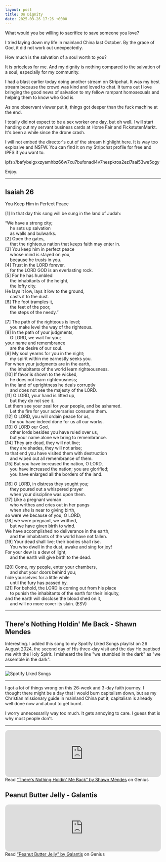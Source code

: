 ```yaml
---
layout: post
title: On Dignity
date: 2025-03-26 17:26 +0000
---
```


What would you be willing to sacrifice to save someone you love?

I tried laying down my life in mainland China last October. By the grace of God, it did not work out unexpectedly.

How much is the salvation of a soul worth to you?

It is priceless for me. And my dignity is nothing compared to the salvation of a soul, especially for my community.

I had a blast earlier today doing another stream on Stripchat. It was my best stream because the crowd was kind and loved to chat. It turns out I love bringing the good news of salvation to my fellow rampant homosexuals and helping them to know who God is.

As one observant viewer put it, things got deeper than the fuck machine at the end.

I totally did not expect to be a sex worker one day, but oh well. I will start handing out my servant business cards at Horse Fair and FickstutenMarkt. It's been a while since the drone crash.

I will not embed the director's cut of the stream highlight here. It is way too explosive and NSFW. You can find it on my Stripchat profile for free and IPFS if you want to.

ipfs://bafybeigxxzyamhbz66w7xu7bufonadl4v7nespkroa2ezl7aai53we5cgy

Enjoy.

---

## Isaiah 26

You Keep Him in Perfect Peace

[1] In that day this song will be sung in the land of Judah:

 “We have a strong city;  
  &nbsp;&nbsp;&nbsp;&nbsp;he sets up salvation  
  &nbsp;&nbsp;&nbsp;&nbsp;as walls and bulwarks.  
 [2] Open the gates,  
  &nbsp;&nbsp;&nbsp;&nbsp;that the righteous nation that keeps faith may enter in.  
 [3] You keep him in perfect peace  
  &nbsp;&nbsp;&nbsp;&nbsp;whose mind is stayed on you,  
  &nbsp;&nbsp;&nbsp;&nbsp;because he trusts in you.  
 [4] Trust in the LORD forever,  
  &nbsp;&nbsp;&nbsp;&nbsp;for the LORD GOD is an everlasting rock.  
 [5] For he has humbled  
  &nbsp;&nbsp;&nbsp;&nbsp;the inhabitants of the height,  
  &nbsp;&nbsp;&nbsp;&nbsp;the lofty city.  
 He lays it low, lays it low to the ground,  
  &nbsp;&nbsp;&nbsp;&nbsp;casts it to the dust.  
 [6] The foot tramples it,  
  &nbsp;&nbsp;&nbsp;&nbsp;the feet of the poor,  
  &nbsp;&nbsp;&nbsp;&nbsp;the steps of the needy.”  

 [7] The path of the righteous is level;  
  &nbsp;&nbsp;&nbsp;&nbsp;you make level the way of the righteous.  
 [8] In the path of your judgments,  
  &nbsp;&nbsp;&nbsp;&nbsp;O LORD, we wait for you;  
 your name and remembrance  
  &nbsp;&nbsp;&nbsp;&nbsp;are the desire of our soul.  
 [9] My soul yearns for you in the night;  
  &nbsp;&nbsp;&nbsp;&nbsp;my spirit within me earnestly seeks you.  
 For when your judgments are in the earth,  
  &nbsp;&nbsp;&nbsp;&nbsp;the inhabitants of the world learn righteousness.  
 [10] If favor is shown to the wicked,  
  &nbsp;&nbsp;&nbsp;&nbsp;he does not learn righteousness;  
 in the land of uprightness he deals corruptly  
  &nbsp;&nbsp;&nbsp;&nbsp;and does not see the majesty of the LORD.  
 [11] O LORD, your hand is lifted up,  
  &nbsp;&nbsp;&nbsp;&nbsp;but they do not see it.  
 Let them see your zeal for your people, and be ashamed.  
  &nbsp;&nbsp;&nbsp;&nbsp;Let the fire for your adversaries consume them.  
 [12] O LORD, you will ordain peace for us,  
  &nbsp;&nbsp;&nbsp;&nbsp;for you have indeed done for us all our works.  
 [13] O LORD our God,  
  &nbsp;&nbsp;&nbsp;&nbsp;other lords besides you have ruled over us,  
  &nbsp;&nbsp;&nbsp;&nbsp;but your name alone we bring to remembrance.  
 [14] They are dead, they will not live;  
  &nbsp;&nbsp;&nbsp;&nbsp;they are shades, they will not arise;  
 to that end you have visited them with destruction  
  &nbsp;&nbsp;&nbsp;&nbsp;and wiped out all remembrance of them.  
 [15] But you have increased the nation, O LORD,  
  &nbsp;&nbsp;&nbsp;&nbsp;you have increased the nation; you are glorified;  
  &nbsp;&nbsp;&nbsp;&nbsp;you have enlarged all the borders of the land.  

 [16] O LORD, in distress they sought you;  
  &nbsp;&nbsp;&nbsp;&nbsp;they poured out a whispered prayer  
  &nbsp;&nbsp;&nbsp;&nbsp;when your discipline was upon them.  
 [17] Like a pregnant woman  
  &nbsp;&nbsp;&nbsp;&nbsp;who writhes and cries out in her pangs  
  &nbsp;&nbsp;&nbsp;&nbsp;when she is near to giving birth,  
 so were we because of you, O LORD;  
 [18]  we were pregnant, we writhed,  
  &nbsp;&nbsp;&nbsp;&nbsp;but we have given birth to wind.  
 We have accomplished no deliverance in the earth,  
  &nbsp;&nbsp;&nbsp;&nbsp;and the inhabitants of the world have not fallen.  
 [19] Your dead shall live; their bodies shall rise.  
  &nbsp;&nbsp;&nbsp;&nbsp;You who dwell in the dust, awake and sing for joy!  
 For your dew is a dew of light,  
  &nbsp;&nbsp;&nbsp;&nbsp;and the earth will give birth to the dead.  

 [20] Come, my people, enter your chambers,  
  &nbsp;&nbsp;&nbsp;&nbsp;and shut your doors behind you;  
 hide yourselves for a little while  
  &nbsp;&nbsp;&nbsp;&nbsp;until the fury has passed by.  
 [21] For behold, the LORD is coming out from his place  
  &nbsp;&nbsp;&nbsp;&nbsp;to punish the inhabitants of the earth for their iniquity,  
 and the earth will disclose the blood shed on it,  
  &nbsp;&nbsp;&nbsp;&nbsp;and will no more cover its slain. (ESV)  

---

## There's Nothing Holdin' Me Back - Shawn Mendes

Interesting. I added this song to my Spotify Liked Songs playlist on 26 August 2024, the second day of His three-day visit and the day He baptised me with the Holy Spirit. I misheard the line "we stumbled in the dark" as "we assemble in the dark".

---

![Spotify Liked Songs](/MAHn8HWXbWdHWmewUpZ2.png)

---

I got a lot of things wrong on this 26-week and 3-day faith journey. I thought there might be a day that I would burn capitalism down, but as my Christian missionary guide in mainland China put it, capitalism is already well done now and about to get burnt.

I worry unnecessarily way too much. It gets annoying to care. I guess that is why most people don't.

---

<iframe style="border-radius:12px" src="https://open.spotify.com/embed/track/7JJmb5XwzOO8jgpou264Ml?utm_source=generator&theme=0" width="100%" height="152" frameBorder="0" allowfullscreen="" allow="autoplay; clipboard-write; encrypted-media; fullscreen; picture-in-picture" loading="lazy"></iframe>

<div id='rg_embed_link_3051803' class='rg_embed_link' data-song-id='3051803'>Read <a href='https://genius.com/Shawn-mendes-theres-nothing-holdin-me-back-lyrics'>“There's Nothing Holdin' Me Back” by Shawn Mendes</a> on Genius</div> <script crossorigin src='https://genius.com/songs/3051803/embed.js'></script>

## Peanut Butter Jelly - Galantis

<iframe style="border-radius:12px" src="https://open.spotify.com/embed/track/2WlEuHXJjUJeMGUdK3f6Ny?utm_source=generator&theme=0" width="100%" height="152" frameBorder="0" allowfullscreen="" allow="autoplay; clipboard-write; encrypted-media; fullscreen; picture-in-picture" loading="lazy"></iframe>

<div id='rg_embed_link_974109' class='rg_embed_link' data-song-id='974109'>Read <a href='https://genius.com/Galantis-peanut-butter-jelly-lyrics'>“Peanut Butter Jelly” by Galantis</a> on Genius</div> <script crossorigin src='https://genius.com/songs/974109/embed.js'></script>
